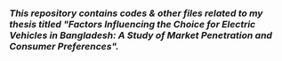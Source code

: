 <p><h3> <i>This repository contains codes & other files related to my thesis titled "Factors Influencing the Choice for Electric Vehicles in Bangladesh: A Study of Market Penetration and Consumer Preferences".</i></h3>
</p>
